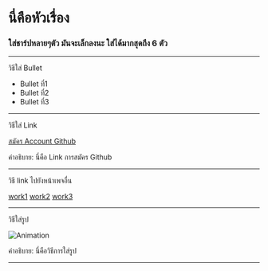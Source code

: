 # นี่คือหัวเรื่อง
### ใส่ชาร์ปหลายๆตัว มันจะเล็กลงนะ ใส่ได้มากสุดถึง 6 ตัว



-----------
วิธีใส่ Bullet

- Bullet ที่1
- Bullet ที่2
- Bullet ที่3

------------
วิธีใส่ Link

[สมัคร Account Github](https://drive.google.com/open?id=1Je-J5_yF1Pe_D-vh9RYHVW3fiS5AtJAP)

คำอธิบาย: นี่คือ Link การสมัคร Github

------------
วิธี link ไปยังหน้าเพจอื่น

[work1](/project/work1.md)
[work2](/project/work2.md)
[work3](/project/work3.md)

-------------
วิธีใส่รูป


![Animation](https://github.com/peera123/techgithub/blob/master/oled_count.jpg?raw=true)

คำอธิบาย: นี่คือวิธีการใส่รูป

-------------
